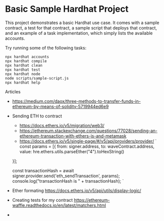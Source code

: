 # Basic Sample Hardhat Project

This project demonstrates a basic Hardhat use case. It comes with a sample contract, a test for that contract, a sample script that deploys that contract, and an example of a task implementation, which simply lists the available accounts.

Try running some of the following tasks:

```shell
npx hardhat accounts
npx hardhat compile
npx hardhat clean
npx hardhat test
npx hardhat node
node scripts/sample-script.js
npx hardhat help
```

Articles
- https://medium.com/daox/three-methods-to-transfer-funds-in-ethereum-by-means-of-solidity-5719944ed6e9
- Sending ETH to contract 
    - https://docs.ethers.io/v5/migration/web3/
    - https://ethereum.stackexchange.com/questions/77028/sending-an-ethereum-transaction-with-ethers-js-and-metamask
    - https://docs.ethers.io/v5/single-page/#/v5/api/providers/provider/
    `
    const params = [{
        from: signer.address,
        to: waveContract.address,
        value: hre.ethers.utils.parseEther("4").toHexString()
       
    }];

    const transactionHash = await signer.provider.send('eth_sendTransaction', params);
    console.log("transactionHash is " + transactionHash);
    `
- Ether formating https://docs.ethers.io/v5/api/utils/display-logic/
- Creating tests for my contract https://ethereum-waffle.readthedocs.io/en/latest/matchers.html
- 